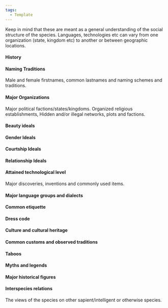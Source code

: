 ```yaml
---
tags:
  - Template
---
```

Keep in mind that these are meant as a general understanding of the social structure of the species. Languages, technologies etc can vary from one organization (state, kingdom etc) to another or between geographic locations.

#### History



#### Naming Traditions



Male and female firstnames, common lastnames and naming schemes and traditions.

#### Major Organizations



Major political factions/states/kingdoms. Organized religious establishments, Hidden and/or illegal networks, plots and factions.

#### Beauty ideals



#### Gender Ideals



#### Courtship Ideals



#### Relationship Ideals


#### Attained technological level



Major discoveries, inventions and commonly used items.

#### Major language groups and dialects



#### Common etiquette



#### Dress code



#### Culture and cultural heritage


#### Common customs and observed traditions


#### Taboos



#### Myths and legends



#### Major historical figures



#### Interspecies relations


The views of the species on other sapient/intelligent or otherwise species.
